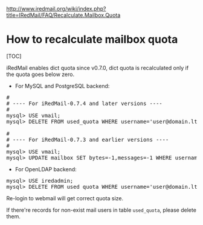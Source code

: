 <http://www.iredmail.org/wiki/index.php?title=IRedMail/FAQ/Recalculate.Mailbox.Quota>
# How to recalculate mailbox quota
[TOC]

iRedMail enables dict quota since v0.7.0, dict quota is recalculated only if the quota goes below zero.

* For MySQL and PostgreSQL backend:
<pre>
#
# ---- For iRedMail-0.7.4 and later versions ----
#
mysql> USE vmail;
mysql> DELETE FROM used_quota WHERE username='user@domain.ltd';

#
# ---- For iRedMail-0.7.3 and earlier versions ----
#
mysql> USE vmail;
mysql> UPDATE mailbox SET bytes=-1,messages=-1 WHERE username='user@domain.ltd';
</pre>

* For OpenLDAP backend:
<pre>
mysql> USE iredadmin;
mysql> DELETE FROM used_quota WHERE username='user@domain.ltd';
</pre>

Re-login to webmail will get correct quota size.

If there're records for non-exist mail users in table ```used_quota```, please delete them.
